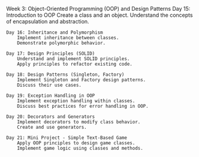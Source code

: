 Week 3: Object-Oriented Programming (OOP) and Design Patterns
    Day 15: Introduction to OOP
      Create a class and an object.
      Understand the concepts of encapsulation and abstraction.

    Day 16: Inheritance and Polymorphism
        Implement inheritance between classes.
        Demonstrate polymorphic behavior.

    Day 17: Design Principles (SOLID)
        Understand and implement SOLID principles.
        Apply principles to refactor existing code.

    Day 18: Design Patterns (Singleton, Factory)
        Implement Singleton and Factory design patterns.
        Discuss their use cases.

    Day 19: Exception Handling in OOP
        Implement exception handling within classes.
        Discuss best practices for error handling in OOP.

    Day 20: Decorators and Generators
        Implement decorators to modify class behavior.
        Create and use generators.

    Day 21: Mini Project - Simple Text-Based Game
        Apply OOP principles to design game classes.
        Implement game logic using classes and methods.